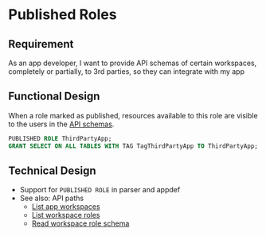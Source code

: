 # Published Roles
## Requirement
As an app developer, I want to provide API schemas of certain workspaces, completely or partially, to 3rd parties, so they can integrate with my app

## Functional Design
When a role marked as published, resources available to this role are visible to the users in the [API schemas](../apiv2/list-ws-roles.md).

```sql
PUBLISHED ROLE ThirdPartyApp;
GRANT SELECT ON ALL TABLES WITH TAG TagThirdPartyApp TO ThirdPartyApp;
```

## Technical Design
- Support for `PUBLISHED ROLE` in parser and appdef
- See also: API paths
    - [List app workspaces](../apiv2/list-app-workspaces.md)
    - [List workspace roles](../apiv2/list-ws-roles.md)
    - [Read workspace role schema](../apiv2/read-ws-role-schema.md)
